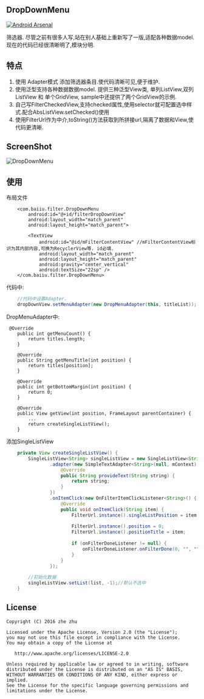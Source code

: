 ## DropDownMenu
[![Android Arsenal](https://img.shields.io/badge/Android%20Arsenal-DropDownMenu-green.svg?style=true)](https://android-arsenal.com/details/1/3803)



筛选器. 尽管之前有很多人写,站在别人基础上重新写了一版,适配各种数据model.
现在的代码已经很清晰明了,模块分明.

## 特点
1. 使用 Adapter模式 添加筛选器条目.使代码清晰可见,便于维护.
2. 使用泛型支持各种数据数据model. 提供三种泛型View类, 单列ListView,双列ListView 和 单个GridView, sample中还提供了两个GridView的示例.
3. 自己写FilterCheckedView,支持checked属性,使用selector就可配置选中样式.配合AbsListView.setChecked()使用
4. 使用FilterUrl作为中介,toString()方法获取到所拼接url,隔离了数据和View,使代码更清晰.

## ScreenShot
![DropDownMenu](images/dropDownMenu.gif "Gif Example")



## 使用
布局文件
```
    <com.baiiu.filter.DropDownMenu
        android:id="@+id/filterDropDownView"
        android:layout_width="match_parent"
        android:layout_height="match_parent">

        <TextView
            android:id="@id/mFilterContentView" //mFilterContentView标识为其内部内容,可换为RecyclerView等. id必填.
            android:layout_width="match_parent"
            android:layout_height="match_parent"
            android:gravity="center_vertical"
            android:textSize="22sp" />
    </com.baiiu.filter.DropDownMenu>
```

代码中:
```java
    //代码中设置Adapter.
    dropDownView.setMenuAdapter(new DropMenuAdapter(this, titleList));
```

DropMenuAdapter中:
```
 @Override
    public int getMenuCount() {
        return titles.length;
    }

    @Override
    public String getMenuTitle(int position) {
        return titles[position];
    }

    @Override
    public int getBottomMargin(int position) {
        return 0;
    }

    @Override
    public View getView(int position, FrameLayout parentContainer) {
        ...
        return createSingleListView();
    }
```

添加SingleListView
```java 
    private View createSingleListView() {
        SingleListView<String> singleListView = new SingleListView<String>(mContext)
                .adapter(new SimpleTextAdapter<String>(null, mContext) {
                    @Override
                    public String provideText(String string) {
                        return string;
                    }
                })
                .onItemClick(new OnFilterItemClickListener<String>() {
                    @Override
                    public void onItemClick(String item) {
                        FilterUrl.instance().singleListPosition = item;
    
                        FilterUrl.instance().position = 0;
                        FilterUrl.instance().positionTitle = item;
    
                        if (onFilterDoneListener != null) {
                            onFilterDoneListener.onFilterDone(0, "", "");
                        }
                    }
                });
                
        //初始化数据
        singleListView.setList(list, -1);//默认不选中
    }
```


## License
    Copyright (C) 2016 zhe zhu

    Licensed under the Apache License, Version 2.0 (the "License");
    you may not use this file except in compliance with the License.
    You may obtain a copy of the License at

       http://www.apache.org/licenses/LICENSE-2.0

    Unless required by applicable law or agreed to in writing, software
    distributed under the License is distributed on an "AS IS" BASIS,
    WITHOUT WARRANTIES OR CONDITIONS OF ANY KIND, either express or implied.
    See the License for the specific language governing permissions and
    limitations under the License.




